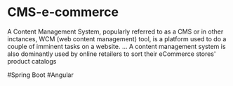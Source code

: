 # CMS-e-commerce
 A Content Management System, popularly referred to as a CMS or in other inctances, WCM (web content management) tool, is a platform used to do a couple of imminent tasks on a website. ... A content management system is also dominantly used by online retailers to sort their eCommerce stores' product catalogs
 
 #Spring Boot 
 #Angular

